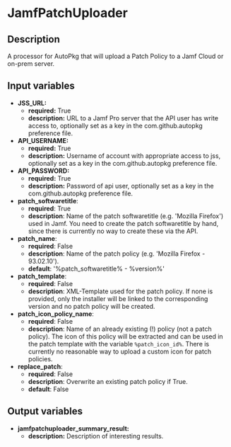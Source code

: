 # JamfPatchUploader

## Description

A processor for AutoPkg that will upload a Patch Policy to a Jamf Cloud or on-prem server.

## Input variables

- **JSS_URL:**
  - **required:** True
  - **description:** URL to a Jamf Pro server that the API user has write access to, optionally set as a key in the com.github.autopkg preference file.
- **API_USERNAME:**
  - **required:** True
  - **description:** Username of account with appropriate access to jss, optionally set as a key in the com.github.autopkg preference file.
- **API_PASSWORD:**
  - **required:** True
  - **description:** Password of api user, optionally set as a key in the com.github.autopkg preference file.
- **patch_softwaretitle**:
  - **required**: True
  - **description**: Name of the patch softwaretitle (e.g. 'Mozilla Firefox') used in Jamf. You need to create the patch softwaretitle by hand, since there is currently no way to create these via the API.
- **patch_name**:
  - **required**: False
  - **description**: Name of the patch policy (e.g. 'Mozilla Firefox - 93.02.10').
  - **default**: '%patch_softwaretitle% - %version%'
- **patch_template**:
  - **required**: False
  - **description**: XML-Template used for the patch policy. If none is provided, only the installer will be linked to the corresponding version and no patch policy will be created.
- **patch_icon_policy_name**:
  - **required**: False
  - **description**: Name of an already existing (!) policy (not a patch policy). The icon of this policy will be extracted and can be used in the patch template with the variable `%patch_icon_id%`. There is currently no reasonable way to upload a custom icon for patch policies.
- **replace_patch**:
  - **required**: False
  - **description**: Overwrite an existing patch policy if True.
  - **default**: False

## Output variables

- **jamfpatchuploader_summary_result:**
  - **description:** Description of interesting results.
